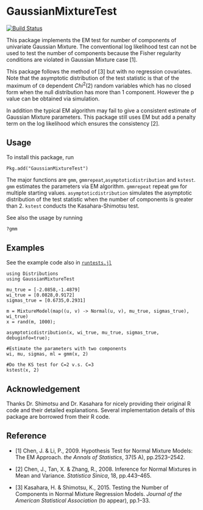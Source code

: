 # GaussianMixtureTest

[![Build Status](https://travis-ci.org/panlanfeng/GaussianMixtureTest.jl.svg?branch=master)](https://travis-ci.org/panlanfeng/GaussianMixtureTest.jl)

This package implements the EM test for number of components of univariate Gaussian Mixture. The conventional log likelihood test can not be used to test the number of components because the Fisher regularity conditions are violated in Gaussian Mixture case [1].

This package follows the method of [3] but with no regression covariates. Note that the asymptotic distribution of the test statistic is that of the maximum of `C0` dependent $Chi^2(2)$ random variables which has no closed form when the null distribution has more than 1 component. However the p value can be obtained via simulation.

In addition the typical EM algorithm may fail to give a consistent estimate of Gaussian Mixture parameters. This package still uses EM but add a penalty term on the log likelihood which ensures the consistency [2]. 


## Usage

To install this package, run

    Pkg.add("GaussianMixtureTest")

The major functions are `gmm`, `gmmrepeat`,`asymptoticdistribution` and `kstest`. `gmm` estimates the parameters via EM algorithm. `gmmrepeat` repeat `gmm` for multiple starting values. `asymptoticdistribution` simulates the asymptotic distribution of the test statistic when the number of components is greater than 2. `kstest` conducts the Kasahara-Shimotsu test. 

See also the usage by running

    ?gmm


## Examples

See the example code also in [`runtests.jl`](test/runtests.jl)

    using Distributions
    using GaussianMixtureTest

    mu_true = [-2.0858,-1.4879]
    wi_true = [0.0828,0.9172]
    sigmas_true = [0.6735,0.2931]

    m = MixtureModel(map((u, v) -> Normal(u, v), mu_true, sigmas_true), wi_true)
    x = rand(m, 1000);
    
    asymptoticdistribution(x, wi_true, mu_true, sigmas_true, debuginfo=true);
    
    #Estimate the parameters with two components
    wi, mu, sigmas, ml = gmm(x, 2)
    
    #Do the KS test for C=2 v.s. C=3
    kstest(x, 2)

## Acknowledgement

Thanks Dr. Shimotsu and Dr. Kasahara for nicely providing their original R code and their detailed explanations. Several implementation details of this package are borrowed from their R code.

## Reference

 - [1] Chen, J. & Li, P., 2009. Hypothesis Test for Normal Mixture Models: The EM Approach. _the Annals of Statistics_, 37(5 A), pp.2523–2542.

 - [2] Chen, J., Tan, X. & Zhang, R., 2008. Inference for Normal Mixtures in Mean and Variance. _Statistica Sinica_, 18, pp.443–465.
 
 - [3] Kasahara, H. & Shimotsu, K., 2015. Testing the Number of Components in Normal Mixture Regression Models. _Journal of the American Statistical Association_ (to appear), pp.1–33. 
